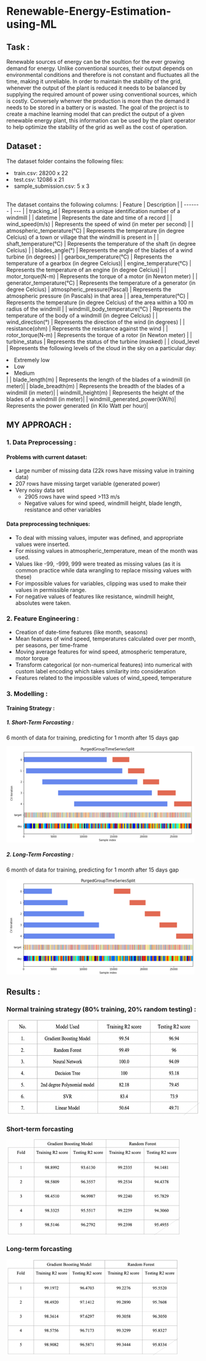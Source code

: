 # Renewable-Energy-Estimation-using-ML

## Task :

Renewable sources of energy can be the soultion for the ever growing demand for energy. Unlike conventional sources, their output depends on environmental conditions and therefore is not constant and fluctuates all the time, making it unreliable. 
In order to maintain the stability of the grid, whenever the output of the plant is reduced it needs to be balanced by supplying the required amount of power using conventional sources, which is costly. Conversely whenver the production is more than the demand it needs to be stored in a battery or is wasted.
The goal of the project is to create a machine learning model that can predict the output of a given renewable energy plant, this information can be used by the plant operator to help optimize the stability of the grid as well as the cost of operation.

## Dataset :

The dataset folder contains the following files:
<li> train.csv: 28200 x 22 </li> 
<li> test.csv: 12086 x 21 </li> 
<li> sample_submission.csv: 5 x 3 </li> 
<br/>

The dataset contains the following columns:
| Feature | Description  | 
| ------- | --- |
| tracking_id	| Represents a unique identification number of a windmill |
| datetime	| Represents the date and time of a record |
| wind_speed(m/s) | Represents the speed of wind (in meter per second) |
| atmospheric_temperature(°C)	| Represents the temperature (in degree Celcius) of a town or village that the windmill is present in |
| shaft_temperature(°C)	| Represents the temperature of the shaft (in degree Celcius) |
| blades_angle(°)	| Represents the angle of the blades of a wind turbine (in degrees) |
| gearbox_temperature(°C)	| Represents the temperature of a gearbox  (in degree Celcius)|
| engine_temperature(°C) | Represents the temperature of an engine (in degree Celcius) |
| motor_torque(N-m) | Represents the torque of a motor (in Newton meter) |
| generator_temperature(°C) |	Represents the temperature of a generator (in degree Celcius)
| atmospheric_pressure(Pascal) | Represents the atmospheric pressure (in Pascals) in that area |
| area_temperature(°C) | Represents the temperature (in degree Celcius) of the area within a 100 m radius of the windmill |
| windmill_body_temperature(°C) |	Represents the temperature of the body of a windmill (in degree Celcius) |
| wind_direction(°)	| Represents the direction of the wind (in degrees) |
| resistance(ohm)	| Represents the resistance against the wind |
| rotor_torque(N-m)	| Represents the torque of a rotor (in Newton meter) |
| turbine_status | Represents the status of the turbine (masked) |
| cloud_level	| Represents the following levels of the cloud in the sky on a particular day: <li> Extremely low </li> <li> Low </li> <li> Medium </li> |
| blade_length(m)	| Represents the length of the blades of a windmill (in meter)|
| blade_breadth(m) | Represents the breadth of the blades of a windmill (in meter)|
| windmill_height(m) | Represents the height of the blades of a windmill (in meter)|
| windmill_generated_power(kW/h)|	Represents the power generated (in Kilo Watt per hour)|

## MY APPROACH : 

### 1. Data Preprocessing :

#### Problems with current dataset:
* Large number of missing data (22k rows have missing value in training data)
* 207 rows have missing target variable (generated power)
* Very noisy data set
  * 2905 rows have wind speed >113 m/s
  * Negative values for wind speed, windmill height, blade length, resistance and other variables

#### Data preprocessing techniques:
* To deal with missing values, imputer was defined, and appropriate values were inserted. 
* For missing values in atmospheric_temperature, mean of the month was used.
* Values like -99, -999, 999 were treated as missing values (as it is common practice while data wrangling to replace missing values with these)
* For impossible values for variables, clipping was used to make their values in permissible range.
* For negative values of features like resistance, windmill height, absolutes were taken.

### 2. Feature Engineering :

* Creation of date-time features (like month, seasons)
* Mean features of wind speed, temperatures calculated over per month, per seasons, per time-frame
* Moving average features for wind speed, atmospheric temperature, motor torque
* Transform categorical (or non-numerical features) into numerical with custom label encoding which takes similarity into consideration
* Features related to the impossible values of wind_speed, temperature

### 3. Modelling :

#### Training Strategy :

##### 1. Short-Term Forcasting :
6 month of data for training, predicting for 1 month after 15 days gap

<img src="https://github.com/Kedar-V/Renewable-Energy-Estimation-using-ML/blob/main/shortterm_scheduling.png" alt="datab" height=250/>

##### 2. Long-Term Forcasting :
6 month of data for training, predicting for 1 month after 15 days gap

<img src="https://github.com/Kedar-V/Renewable-Energy-Estimation-using-ML/blob/main/longterm_scheduling.png" alt="datab" height=250/>

## Results :

### Normal training strategy (80% training, 20% random testing) :
<img src="https://github.com/Kedar-V/Renewable-Energy-Estimation-using-ML/blob/main/normal_result.png" alt="datab" height=250/>

### Short-term forcasting

<img src="https://github.com/Kedar-V/Renewable-Energy-Estimation-using-ML/blob/main/Shortterm_result.png" alt="datab" height=250/>

### Long-term forcasting

<img src="https://github.com/Kedar-V/Renewable-Energy-Estimation-using-ML/blob/main/Longterm_result.png" alt="datab" height=250/>
